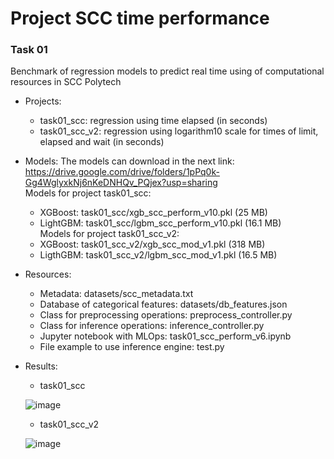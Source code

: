 # Project SCC time performance

### Task 01  
Benchmark of regression models to predict real time using of computational resources in SCC Polytech  
 
* Projects:
  - task01_scc: regression using time elapsed (in seconds)  
  - task01_scc_v2: regression using logarithm10 scale for times of limit, elapsed and wait (in seconds)   
  
* Models:
  The models can download in the next link:  
  https://drive.google.com/drive/folders/1pPq0k-Gg4WglyxkNj6nKeDNHQv_PQjex?usp=sharing  
  Models for project task01_scc:  
  - XGBoost: task01_scc/xgb_scc_perform_v10.pkl (25 MB)  
  - LightGBM: task01_scc/lgbm_scc_perform_v10.pkl (16.1 MB)  
  Models for project task01_scc_v2:  
  - XGBoost: task01_scc_v2/xgb_scc_mod_v1.pkl (318 MB)  
  - LigthGBM: task01_scc_v2/lgbm_scc_mod_v1.pkl (16.5 MB)  
* Resources:
  - Metadata: datasets/scc_metadata.txt  
  - Database of categorical features: datasets/db_features.json  
  - Class for preprocessing operations: preprocess_controller.py  
  - Class for inference operations: inference_controller.py  
  - Jupyter notebook with MLOps: task01_scc_perform_v6.ipynb  
  - File example to use inference engine: test.py  
* Results:
  - task01_scc
    
  ![image](https://github.com/HoltechHard/project_scc_performance/assets/35493202/8f5c0f41-542a-4c42-bfe1-4f9499cb7454)

  - task01_scc_v2

  ![image](https://github.com/HoltechHard/project_scc_performance/assets/35493202/7bccb2ff-940c-4685-8904-f32343bbd06d)
  



